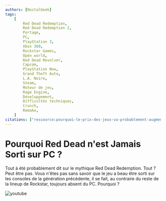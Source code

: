 ```yaml
---
authors: [NostalGeek]
tags:
    [
        Red Dead Redemption,
        Red Dead Redemption 2,
        Portage,
        PC,
        PlayStation 3,
        Xbox 360,
        Rockstar Games,
        Open world,
        Red Dead Revolver,
        Capcom,
        PlayStation Now,
        Grand Theft Auto,
        L.A. Noire,
        Steam,
        Moteur de jeu,
        Rage Engine,
        Développement,
        Difficultés techniques,
        Crunch,
        Remake,
    ]
citations: ["ressource:pourquoi-le-prix-des-jeux-va-probablement-augmenter"]
---
```


# Pourquoi Red Dead n'est Jamais Sorti sur PC ?

Tout à été probablement dit sur le mythique Red Dead Redemption. Tout ? Peut être pas. Vous n'êtes pas sans savoir que le jeu a beau être sorti sur les consoles de la génération précédente, il se fait, au contraire du reste de la lineup de Rockstar, toujours absent du PC. Pourquoi ?

![youtube](https://www.youtube.com/watch?v=XzFYgyZrDZw)
